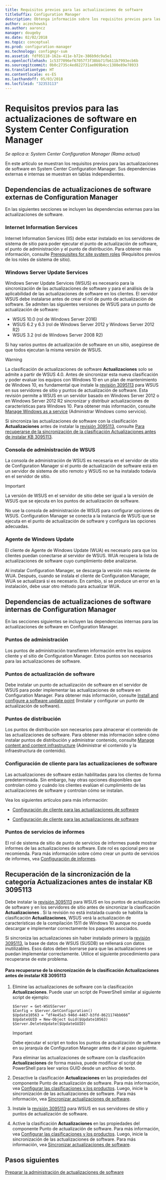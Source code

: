 ```yaml
---
title: Requisitos previos para las actualizaciones de software
titleSuffix: Configuration Manager
description: Obtenga información sobre los requisitos previos para las actualizaciones de software en System Center Configuration Manager.
author: aczechowski
ms.author: aaroncz
manager: dougeby
ms.date: 02/02/2018
ms.topic: conceptual
ms.prod: configuration-manager
ms.technology: configmgr-sum
ms.assetid: fdf05118-162a-411e-b72e-386b9dc9a5e1
ms.openlocfilehash: 1c5377096ef67057f3f38bb71fb611b7993ecb6b
ms.sourcegitcommit: 0b0c2735c4ed822731ae069b4cc1380e89e78933
ms.translationtype: HT
ms.contentlocale: es-ES
ms.lasthandoff: 05/03/2018
ms.locfileid: "32353113"
---
```

# <a name="prerequisites-for-software-updates-in-system-center-configuration-manager"></a>Requisitos previos para las actualizaciones de software en System Center Configuration Manager

*Se aplica a: System Center Configuration Manager (Rama actual)*

En este artículo se muestran los requisitos previos para las actualizaciones de software en System Center Configuration Manager. Sus dependencias externas e internas se muestran en tablas independientes.  

## <a name="software-update-dependencies-that-are-external-to-configuration-manager"></a>Dependencias de actualizaciones de software externas de Configuration Manager  
 En las siguientes secciones se incluyen las dependencias externas para las actualizaciones de software.  

### <a name="internet-information-services"></a>Internet Information Services  
 Internet Information Services (IIS) debe estar instalado en los servidores de sistema de sitio para poder ejecutar el punto de actualización de software, el punto de administración y el punto de distribución. Para obtener más información, consulte [Prerequisites for site system roles](../../core/plan-design/configs/site-and-site-system-prerequisites.md) (Requisitos previos de los roles de sistema de sitio).  

### <a name="windows-server-update-services"></a>Windows Server Update Services  
 Windows Server Update Services (WSUS) es necesario para la sincronización de las actualizaciones de software y para el análisis de la aplicabilidad de las actualizaciones de software en los clientes. El servidor WSUS debe instalarse antes de crear el rol de punto de actualización de software. Se admiten las siguientes versiones de WSUS para un punto de actualización de software:  

-   WSUS 10.0 (rol de Windows Server 2016)
-   WSUS 6.2 y 6.3 (rol de Windows Server 2012 y Windows Server 2012 R2)  
-   WSUS 3.2 (rol de Windows Server 2008 R2)  

Si hay varios puntos de actualización de software en un sitio, asegúrese de que todos ejecutan la misma versión de WSUS.  

> [!WARNING]  
>  La clasificación de actualizaciones de software **Actualizaciones** solo se admite a partir de WSUS 4.0. Antes de sincronizar esta nueva clasificación y poder evaluar los equipos con Windows 10 en un plan de mantenimiento de Windows 10, es fundamental que instale la [revisión 3095113](https://support.microsoft.com/kb/3095113) para WSUS en sus servidores de sitio y puntos de actualización de software. Esta revisión permite a WSUS en un servidor basado en Windows Server 2012 o en Windows Server 2012 R2 sincronizar y distribuir actualizaciones de características para Windows 10. Para obtener más información, consulte [Manage Windows as a service](../../osd/deploy-use/manage-windows-as-a-service.md) (Administrar Windows como servicio).  
>   
>  Si sincroniza las actualizaciones de software con la clasificación **Actualizaciones** antes de instalar la [revisión 3095113](https://support.microsoft.com/kb/3095113), consulte [Para recuperarse de la sincronización de la clasificación Actualizaciones antes de instalar KB 3095113](#BKMK_RecoverUpgrades).  

### <a name="wsus-administration-console"></a>Consola de administración de WSUS  
 La consola de administración de WSUS es necesaria en el servidor de sitio de Configuration Manager si el punto de actualización de software está en un servidor de sistema de sitio remoto y WSUS no se ha instalado todavía en el servidor de sitio.  

> [!IMPORTANT]  
> La versión de WSUS en el servidor de sitio debe ser igual a la versión de WSUS que se ejecuta en los puntos de actualización de software.
>
> No use la consola de administración de WSUS para configurar opciones de WSUS. Configuration Manager se conecta a la instancia de WSUS que se ejecuta en el punto de actualización de software y configura las opciones adecuadas.  



### <a name="windows-update-agent"></a>Agente de Windows Update  
 El cliente de Agente de Windows Update (WUA) es necesario para que los clientes puedan conectarse al servidor de WSUS. WUA recupera la lista de actualizaciones de software cuyo cumplimiento debe analizarse.  

 Al instalar Configuration Manager, se descarga la versión más reciente de WUA. Después, cuando se instala el cliente de Configuration Manager, WUA se actualizará si es necesario. En cambio, si se produce un error en la instalación, debe usar otro método para actualizar WUA.  

## <a name="software-update-dependencies-that-are-internal-to-configuration-manager"></a>Dependencias de actualizaciones de software internas de Configuration Manager  
 En las secciones siguientes se incluyen las dependencias internas para las actualizaciones de software en Configuration Manager.  

### <a name="management-points"></a>Puntos de administración  
 Los puntos de administración transfieren información entre los equipos cliente y el sitio de Configuration Manager. Estos puntos son necesarios para las actualizaciones de software.  

### <a name="software-update-points"></a>Puntos de actualización de software  
 Debe instalar un punto de actualización de software en el servidor de WSUS para poder implementar las actualizaciones de software en Configuration Manager. Para obtener más información, consulte [Install and configure a software update point](../get-started/install-a-software-update-point.md) (Instalar y configurar un punto de actualización de software).

### <a name="distribution-points"></a>Puntos de distribución  
 Los puntos de distribución son necesarios para almacenar el contenido de las actualizaciones de software. Para obtener más información sobre cómo instalar puntos de distribución y administrar contenido, consulte [Manage content and content infrastructure](../../core/servers/deploy/configure/manage-content-and-content-infrastructure.md) (Administrar el contenido y la infraestructura de contenido).  

### <a name="client-settings-for-software-updates"></a>Configuración de cliente para las actualizaciones de software  
 Las actualizaciones de software están habilitadas para los clientes de forma predeterminada. Sin embargo, hay otras opciones disponibles que controlan cómo y cuándo los clientes evalúan el cumplimiento de las actualizaciones de software y controlan cómo se instalan.  

 Vea los siguientes artículos para más información:  

-   [Configuración de cliente para las actualizaciones de software](../get-started/manage-settings-for-software-updates.md#BKMK_ClientSettings)   

-   [Configuración de cliente para las actualizaciones de software](../../core/clients/deploy/about-client-settings.md#software-updates)  

### <a name="reporting-services-points"></a>Puntos de servicios de informes  
 El rol de sistema de sitio de punto de servicios de informes puede mostrar informes de las actualizaciones de software. Este rol es opcional pero se recomienda. Para más información sobre cómo crear un punto de servicios de informes, vea [Configuración de informes](../../core/servers/manage/configuring-reporting.md).  

##  <a name="BKMK_RecoverUpgrades"></a> Recuperación de la sincronización de la categoría Actualizaciones antes de instalar KB 3095113  
 Debe instalar la [revisión 3095113](https://support.microsoft.com/kb/3095113) para WSUS en los puntos de actualización de software y en los servidores de sitio antes de sincronizar la clasificación **Actualizaciones** . Si la revisión no está instalada cuando se habilita la clasificación **Actualizaciones**, WSUS verá la actualización de características de la compilación 1511 de Windows 10 aunque no pueda descargar e implementar correctamente los paquetes asociados. 
 
 Si sincroniza las actualizaciones sin haber instalado primero la [revisión 3095113](https://support.microsoft.com/kb/3095113), la base de datos de WSUS (SUSDB) se rellenará con datos inutilizables. Esos datos deben borrarse para que las actualizaciones se puedan implementar correctamente. Utilice el siguiente procedimiento para recuperarse de este problema.  

#### <a name="to-recover-from-synchronizing-the-upgrades-classification-before-you-install-kb-3095113"></a>Para recuperarse de la sincronización de la clasificación Actualizaciones antes de instalar KB 3095113  

1.  Elimine las actualizaciones de software con la clasificación **Actualizaciones**. Puede usar un script de PowerShell similar al siguiente script de ejemplo:  

    ```  
    $Server = Get-WSUSServer  
    $Config = $Server.GetConfiguration()  
    $Update10563 = “df4e45a3-946d-4467-b3fd-8621174bb666”  
    $UpdateGUID = New-Object Guid($Update10563)  
    $Server.DeleteUpdate($UpdateGUID)  
    ```  

    > [!IMPORTANT]  
    >  Debe ejecutar el script en todos los puntos de actualización de software en su jerarquía de Configuration Manager antes de ir al paso siguiente.  

     Para eliminar las actualizaciones de software con la clasificación **Actualizaciones** de forma masiva, puede modificar el script de PowerShell para leer varios GUID desde un archivo de texto.  

2.  Desactive la clasificación **Actualizaciones** en las propiedades del componente Punto de actualización de software. Para más información, vea [Configurar las clasificaciones y los productos](../get-started/configure-classifications-and-products.md). Luego, inicie la sincronización de las actualizaciones de software. Para más información, vea [Sincronizar actualizaciones de software](../get-started/synchronize-software-updates.md).  

3.  Instale la [revisión 3095113](https://support.microsoft.com/kb/3095113) para WSUS en sus servidores de sitio y puntos de actualización de software.  

4.  Active la clasificación **Actualizaciones** en las propiedades del componente Punto de actualización de software. Para más información, vea [Configurar las clasificaciones y los productos](../get-started/configure-classifications-and-products.md). Luego, inicie la sincronización de las actualizaciones de software. Para más información, vea [Sincronizar actualizaciones de software](../get-started/synchronize-software-updates.md).  

## <a name="next-steps"></a>Pasos siguientes
[Preparar la administración de actualizaciones de software](../get-started/prepare-for-software-updates-management.md)
